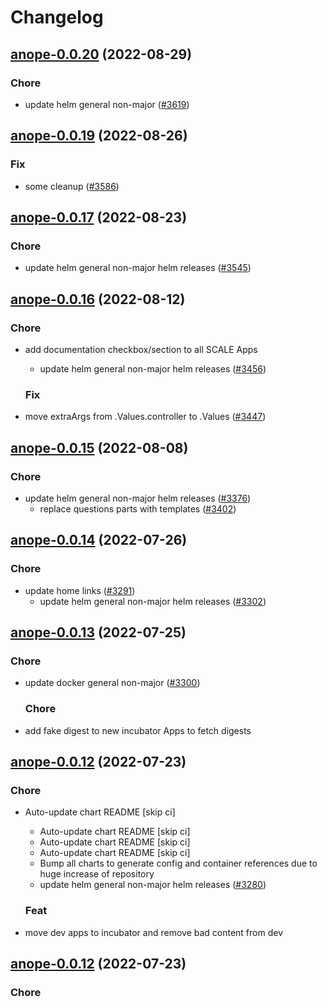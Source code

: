 # Changelog



## [anope-0.0.20](https://github.com/truecharts/charts/compare/anope-0.0.19...anope-0.0.20) (2022-08-29)

### Chore

- update helm general non-major ([#3619](https://github.com/truecharts/charts/issues/3619))




## [anope-0.0.19](https://github.com/truecharts/charts/compare/anope-0.0.17...anope-0.0.19) (2022-08-26)

### Fix

- some cleanup ([#3586](https://github.com/truecharts/charts/issues/3586))




## [anope-0.0.17](https://github.com/truecharts/charts/compare/anope-0.0.16...anope-0.0.17) (2022-08-23)

### Chore

- update helm general non-major helm releases ([#3545](https://github.com/truecharts/charts/issues/3545))




## [anope-0.0.16](https://github.com/truecharts/charts/compare/anope-0.0.15...anope-0.0.16) (2022-08-12)

### Chore

- add documentation checkbox/section to all SCALE Apps
  - update helm general non-major helm releases ([#3456](https://github.com/truecharts/charts/issues/3456))

  ### Fix

- move extraArgs from .Values.controller to .Values ([#3447](https://github.com/truecharts/charts/issues/3447))




## [anope-0.0.15](https://github.com/truecharts/charts/compare/anope-0.0.14...anope-0.0.15) (2022-08-08)

### Chore

- update helm general non-major helm releases ([#3376](https://github.com/truecharts/charts/issues/3376))
  - replace questions parts with templates ([#3402](https://github.com/truecharts/charts/issues/3402))




## [anope-0.0.14](https://github.com/truecharts/apps/compare/anope-0.0.13...anope-0.0.14) (2022-07-26)

### Chore

- update home links ([#3291](https://github.com/truecharts/apps/issues/3291))
  - update helm general non-major helm releases ([#3302](https://github.com/truecharts/apps/issues/3302))




## [anope-0.0.13](https://github.com/truecharts/apps/compare/anope-0.0.12...anope-0.0.13) (2022-07-25)

### Chore

- update docker general non-major ([#3300](https://github.com/truecharts/apps/issues/3300))

  ### Chore

- add fake digest to new incubator Apps to fetch digests




## [anope-0.0.12](https://github.com/truecharts/apps/compare/anope-0.0.11...anope-0.0.12) (2022-07-23)

### Chore

- Auto-update chart README [skip ci]
  - Auto-update chart README [skip ci]
  - Auto-update chart README [skip ci]
  - Auto-update chart README [skip ci]
  - Bump all charts to generate config and container references due to huge increase of repository
  - update helm general non-major helm releases ([#3280](https://github.com/truecharts/apps/issues/3280))

  ### Feat

- move dev apps to incubator and remove bad content from dev




## [anope-0.0.12](https://github.com/truecharts/apps/compare/anope-0.0.11...anope-0.0.12) (2022-07-23)

### Chore
